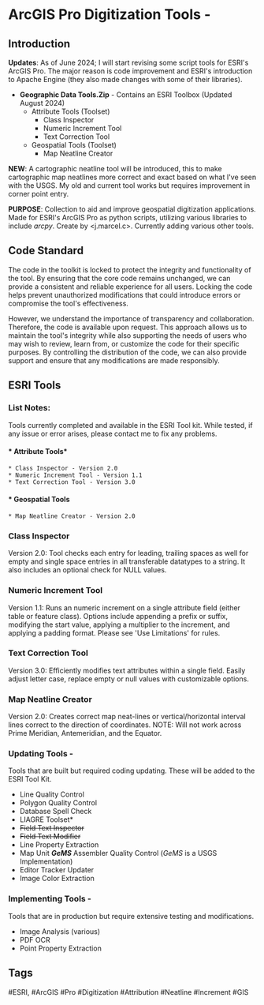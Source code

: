 # ArcGIS Pro Digitization Tools - 
## Introduction

**Updates**: As of June 2024; I will start revising some script tools for ESRI's ArcGIS Pro. The major reason is code improvement and ESRI's introduction to Apache Engine (they also made changes with some of their libraries).


* **Geographic Data Tools.Zip** - Contains an ESRI Toolbox (Updated August 2024)
	* Attribute Tools (Toolset)
 		* Class Inspector
   		* Numeric Increment Tool
   		* Text Correction Tool 
	* Geospatial Tools (Toolset)
 		* Map Neatline Creator

**NEW**: A cartographic neatline tool will be introduced, this to make cartographic map neatlines more correct and exact based on what I've seen with the USGS. My old and current tool works but requires improvement in corner point entry.

**PURPOSE**: Collection to aid and improve geospatial digitization applications. Made for ESRI's ArcGIS Pro as python scripts, utilizing various libraries to include *arcpy*. Create by <j.marcel.c>. Currently adding various other tools.

## Code Standard
The code in the toolkit is locked to protect the integrity and functionality of the tool. By ensuring that the core code remains unchanged, we can provide a consistent and reliable experience for all users. Locking the code helps prevent unauthorized modifications that could introduce errors or compromise the tool's effectiveness.

However, we understand the importance of transparency and collaboration. Therefore, the code is available upon request. This approach allows us to maintain the tool's integrity while also supporting the needs of users who may wish to review, learn from, or customize the code for their specific purposes. By controlling the distribution of the code, we can also provide support and ensure that any modifications are made responsibly.


## ESRI Tools
### List Notes:
Tools currently completed and available in the ESRI Tool kit. While tested, if any issue or error arises, please contact me to fix any problems. 
#### * Attribute Tools*
	* Class Inspector - Version 2.0
 	* Numeric Increment Tool - Version 1.1
  	* Text Correction Tool - Version 3.0
#### * Geospatial Tools
	* Map Neatline Creator - Version 2.0

### Class Inspector 
Version 2.0: Tool checks each entry for leading, trailing spaces as well for empty and single space entries in all transferable datatypes to a string. It also includes an optional check for NULL values.

### Numeric Increment Tool
Version 1.1: Runs an numeric increment on a single attribute field (either table or feature class). Options include appending a prefix or suffix, modifying the start value, applying a multiplier to the increment, and applying a padding format. Please see 'Use Limitations' for rules.

### Text Correction Tool
Version 3.0: Efficiently modifies text attributes within a single field. Easily adjust letter case, replace empty or null values with customizable options.

### Map Neatline Creator
Version 2.0: Creates correct map neat-lines or vertical/horizontal interval lines correct to the direction of coordinates. NOTE: Will not work across Prime Meridian, Antemeridian, and the Equator.

### Updating Tools -
Tools that are built but required coding updating. These will be added to the ESRI Tool Kit.
* Line Quality Control
* Polygon Quality Control
* Database Spell Check 
* LIAGRE Toolset*
* ~~Field Text Inspector~~
* ~~Field Text Modifier~~
* Line Property Extraction
* Map Unit ***GeMS*** Assembler Quality Control (*GeMS* is a USGS Implementation)
* Editor Tracker Updater
* Image Color Extraction

### Implementing Tools - 
Tools that are in production but require extensive testing and modifications.
* Image Analysis (various)
* PDF OCR
* Point Property Extraction

## Tags
#ESRI, #ArcGIS #Pro #Digitization #Attribution #Neatline #Increment #GIS 

